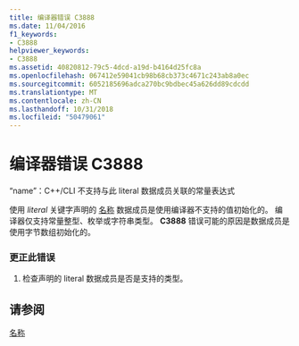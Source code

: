 ```yaml
---
title: 编译器错误 C3888
ms.date: 11/04/2016
f1_keywords:
- C3888
helpviewer_keywords:
- C3888
ms.assetid: 40820812-79c5-4dcd-a19d-b4164d25fc8a
ms.openlocfilehash: 067412e59041cb98b68cb373c4671c243ab8a0ec
ms.sourcegitcommit: 6052185696adca270bc9bdbec45a626dd89cdcdd
ms.translationtype: MT
ms.contentlocale: zh-CN
ms.lasthandoff: 10/31/2018
ms.locfileid: "50479061"
---
```

# <a name="compiler-error-c3888"></a>编译器错误 C3888

“name”：C++/CLI 不支持与此 literal 数据成员关联的常量表达式

使用 *literal* 关键字声明的 [名称](../../windows/literal-cpp-component-extensions.md) 数据成员是使用编译器不支持的值初始化的。 编译器仅支持常量整型、枚举或字符串类型。 **C3888** 错误可能的原因是数据成员是使用字节数组初始化的。

### <a name="to-correct-this-error"></a>更正此错误

1. 检查声明的 literal 数据成员是否是支持的类型。

## <a name="see-also"></a>请参阅

[名称](../../windows/literal-cpp-component-extensions.md)